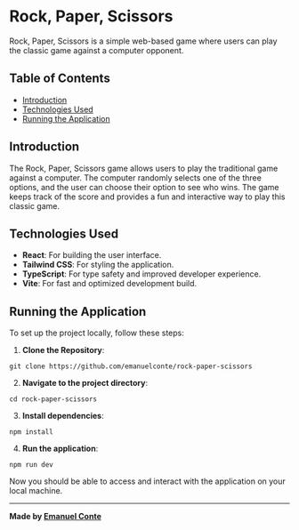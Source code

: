 # Rock, Paper, Scissors
Rock, Paper, Scissors is a simple web-based game where users can play the classic game against a computer opponent.

## Table of Contents
- [Introduction](#introduction)
- [Technologies Used](#technologies-used)
- [Running the Application](#running-the-application)

## Introduction
The Rock, Paper, Scissors game allows users to play the traditional game against a computer. The computer randomly selects one of the three options, and the user can choose their option to see who wins. The game keeps track of the score and provides a fun and interactive way to play this classic game.

## Technologies Used
- **React**: For building the user interface.
- **Tailwind CSS**: For styling the application.
- **TypeScript**: For type safety and improved developer experience.
- **Vite**: For fast and optimized development build.

## Running the Application
To set up the project locally, follow these steps:

1. **Clone the Repository**:
````
git clone https://github.com/emanuelconte/rock-paper-scissors
````

2. **Navigate to the project directory**:
````
cd rock-paper-scissors
````

3. **Install dependencies**:
````
npm install
````

4. **Run the application**:
````
npm run dev
````

Now you should be able to access and interact with the application on your local machine.


---

**Made by [Emanuel Conte](https://github.com/emanuelconte)**